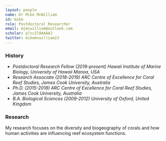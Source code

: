 ```yaml
---
layout: people
name: Dr Mike McWilliam
id: mike
role: Postdoctoral Researcher
email: mjmcwilliam@outlook.com
scholar: p7zc2l0AAAAJ
twitter: mikemcwilliam23
---
```


### History

- *Postdoctoral Research Fellow (2019-present) Hawaii Institute of Marine Biology, University of Hawaii Manoa, USA*
- *Research Associate (2018-2019) ARC Centre of Excellence for Coral Reef Studies, James Cook University, Australia*
- *Ph.D. (2015-2018) ARC Centre of Excellence for Coral Reef Studies, James Cook University, Australia*
- *B.A. Biological Sciences (2009-2012) University of Oxford, United Kingdom*

### Research

My research focuses on the diversity and biogeography of corals and how human activities are influencing reef ecosystem functions.
